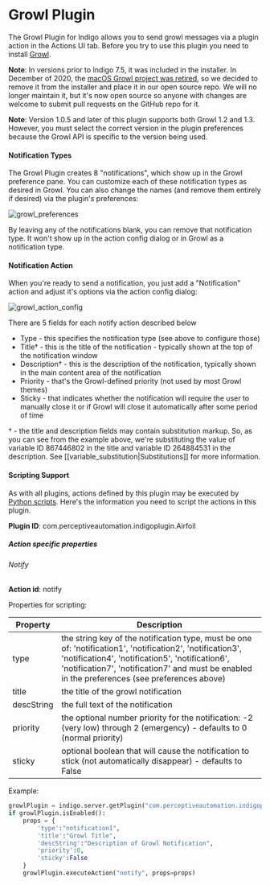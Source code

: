 # Growl Plugin
The Growl Plugin for Indigo allows you to send growl messages via a plugin action in the Actions UI tab. Before you try to use this plugin you need to install [Growl](http://www.growl.info/). 

**Note**: In versions prior to Indigo 7.5, it was included in the installer. In December of 2020, the [macOS Growl project was retired](https://growl.github.io/growl/), so we decided to remove it from the installer and place it in our open source repo. We will no longer maintain it, but it's now open source so anyone with changes are welcome to submit pull requests on the GitHub repo for it.

**Note**: Version 1.0.5 and later of this plugin supports both Growl 1.2 and 1.3. However, you must select the correct version in the plugin preferences because the Growl API is specific to the version being used. 

#### Notification Types


The Growl Plugin creates 8 "notifications", which show up in the Growl preference pane. You can customize each of these notification types as desired in Growl. You can also change the names (and remove them entirely if desired) via the plugin's preferences:

![growl_preferences](blob/main/growl_preferences.png)

By leaving any of the notifications blank, you can remove that notification type. It won't show up in the action config dialog or in Growl as a notification type. 

#### Notification Action

When you're ready to send a notification, you just add a "Notification" action and adjust it's options via the action config dialog:

![growl_action_config](blob/main/growl_action_config.png)

There are 5 fields for each notify action described below

  - Type - this specifies the notification type (see above to configure those)
  - Title† - this is the title of the notification - typically shown at the top of the notification window
  - Description† - this is the description of the notification, typically shown in the main content area of the notification
  - Priority - that's the Growl-defined priority (not used by most Growl themes)
  - Sticky - that indicates whether the notification will require the user to manually close it or if Growl will close it automatically after some period of time

† - the title and description fields may contain substitution markup. So, as you can see from the example above, we're substituting the value of variable ID 867446802 in the title and variable ID 264884531 in the description. See [[variable_substitution|Substitutions]] for more information.

#### Scripting Support

As with all plugins, actions defined by this plugin may be executed by [Python scripts](https://www.indigodomo.com/docs/plugin_scripting_tutorial#scripting_indigo_plugins). Here's the information you need to script the actions in this plugin.

**Plugin ID**: com.perceptiveautomation.indigoplugin.Airfoil

##### Action specific properties

###### Notify

**Action id**: notify

Properties for scripting:

| Property   | Description                                                  |
| ---------- | ------------------------------------------------------------ |
| type       | the string key of the notification type, must be one of: 'notification1', 'notification2', 'notification3', 'notification4', 'notification5', 'notification6', 'notification7', 'notification7' and must be enabled in the preferences (see preferences above) |
| title      | the title of the growl notification                          |
| descString | the full text of the notification                            |
| priority   | the optional number priority for the notification: -2 (very low) through 2 (emergency) - defaults to 0 (normal priority) |
| sticky     | optional boolean that will cause the notification to stick (not automatically disappear) - defaults to False |

Example:

```python
growlPlugin = indigo.server.getPlugin("com.perceptiveautomation.indigoplugin.growl")
if growlPlugin.isEnabled():
	props = {
		'type':"notification1", 
		'title':"Growl Title", 
		'descString':"Description of Growl Notification", 
		'priority':0, 
		'sticky':False
	}
	growlPlugin.executeAction("notify", props=props)
```